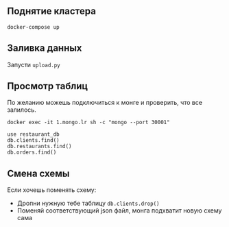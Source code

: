 ## Поднятие кластера
```shell
docker-compose up
```


## Заливка данных
Запусти ``upload.py``


## Просмотр таблиц
По желанию можешь подключиться к монге и проверить, что все залилось.

```shell
docker exec -it 1.mongo.lr sh -c "mongo --port 30001"
```

```
use restaurant_db
db.clients.find()
db.restaurants.find()
db.orders.find()
```


## Смена схемы
Если хочешь поменять схему:
* Дропни нужную тебе таблицу ``db.clients.drop()``
* Поменяй соответствующий json файл, монга подхватит новую схему сама 